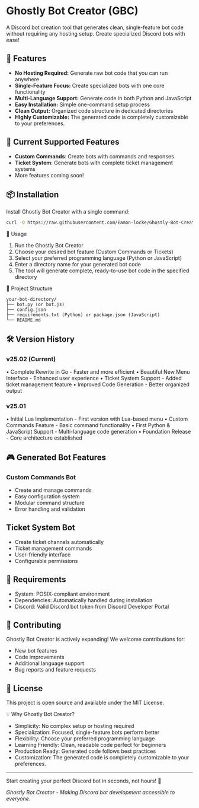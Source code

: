 # Ghostly Bot Creator (GBC)

A Discord bot creation tool that generates clean, single-feature bot code without requiring any hosting setup. Create specialized Discord bots with ease!

## 🌟 Features

- **No Hosting Required:** Generate raw bot code that you can run anywhere
- **Single-Feature Focus:** Create specialized bots with one core functionality
- **Multi-Language Support:** Generate code in both Python and JavaScript
- **Easy Installation:** Simple one-command setup process
- **Clean Output:** Organized code structure in dedicated directories
- **Highly Customizable:** The generated code is completely customizable to your preferences.
  
## 🚀 Current Supported Features

- **Custom Commands**: Create bots with commands and responses
- **Ticket System**: Generate bots with complete ticket management systems
- More features coming soon!

## 📦 Installation

Install Ghostly Bot Creator with a single command:

```bash
curl -O https://raw.githubusercontent.com/Eamon-locke/Ghostly-Bot-Creator/refs/heads/main/install.sh && bash install.sh
```

🎯 Usage

1. Run the Ghostly Bot Creator
2. Choose your desired bot feature (Custom Commands or Tickets)
3. Select your preferred programming language (Python or JavaScript)
4. Enter a directory name for your generated bot code
5. The tool will generate complete, ready-to-use bot code in the specified directory

📁 Project Structure

```
your-bot-directory/
├── bot.py (or bot.js)
├── config.json
├── requirements.txt (Python) or package.json (JavaScript)
└── README.md
```

## 🛠️ Version History

### v25.02 (Current)

• Complete Rewrite in Go - Faster and more efficient
• Beautiful New Menu Interface - Enhanced user experience
• Ticket System Support - Added ticket management feature
• Improved Code Generation - Better organized output

### v25.01

• Initial Lua Implementation - First version with Lua-based menu
• Custom Commands Feature - Basic command functionality
• First Python & JavaScript Support - Multi-language code generation
• Foundation Release - Core architecture established

## 🎮 Generated Bot Features

### Custom Commands Bot

- Create and manage commands
- Easy configuration system
- Modular command structure
- Error handling and validation

## Ticket System Bot

- Create ticket channels automatically
- Ticket management commands
- User-friendly interface
- Configurable permissions

## 🔧 Requirements

- System: POSIX-compliant environment
- Dependencies: Automatically handled during installation
- Discord: Valid Discord bot token from Discord Developer Portal

## 🤝 Contributing

Ghostly Bot Creator is actively expanding! We welcome contributions for:

- New bot features
- Code improvements
- Additional language support
- Bug reports and feature requests

## 📝 License

This project is open source and available under the MIT License.

💡 Why Ghostly Bot Creator?

- Simplicity: No complex setup or hosting required
- Specialization: Focused, single-feature bots perform better
- Flexibility: Choose your preferred programming language
- Learning Friendly: Clean, readable code perfect for beginners
- Production Ready: Generated code follows best practices
- Customization: The generated code is completely customizable to your preferences.

---

Start creating your perfect Discord bot in seconds, not hours! 🎉

*Ghostly Bot Creator - Making Discord bot development accessible to everyone.*
